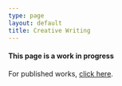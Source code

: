 ```yaml
---
type: page
layout: default
title: Creative Writing
---
```

#### This page is a work in progress

For published works, [click here](https://londonmeanswild.github.io/elements.html).

